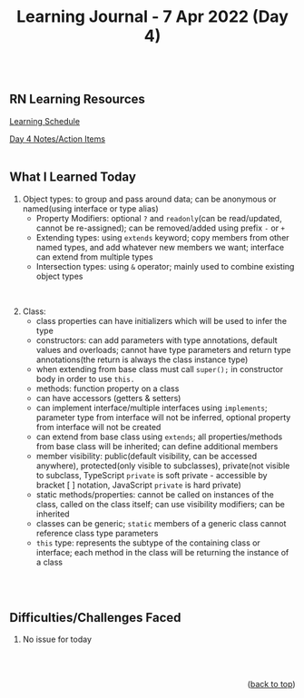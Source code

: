 <div id="top"></div>
<h1 align="center">Learning Journal - 7 Apr 2022 (Day 4)</h1>
<br />
<br />

## RN Learning Resources
[Learning Schedule](https://docs.google.com/document/d/1X1WgRPKxWwenKXswD5xHcuEZ4NFRj8EWmkCC8MLsBwg/edit)

[Day 4 Notes/Action Items](https://docs.google.com/document/d/1U3ox3hbFrJiRdioJW485wjK60HGyjeNGp0W0BYpjKB8/edit#heading=h.6ylm5h2iamf9)
<br />
<br />

## What I Learned Today
1. Object types: to group and pass around data; can be anonymous or named(using interface or type alias)
    - Property Modifiers: optional `?` and `readonly`(can be read/updated, cannot be re-assigned); can be removed/added using prefix `-` or  `+`
    - Extending types: using `extends` keyword; copy members from other named types, and add whatever new members we want; interface can extend from multiple types
    - Intersection types: using `&` operator; mainly used to combine existing object types
<br />

2. Class:
    - class properties can have initializers which will be used to infer the type
    - constructors: can add parameters with type annotations, default values and overloads; cannot have type parameters and return type annotations(the return is always the class instance type)
    - when extending from base class must call `super();` in constructor body in order to use `this.`
    - methods: function property on a class
    - can have accessors (getters & setters)
    - can implement interface/multiple interfaces using `implements`; parameter type from interface will not be inferred, optional property from interface will not be created
    - can extend from base class using `extends`; all properties/methods from base class will be inherited; can define additional members
    - member visibility: public(default visibility, can be accessed anywhere), protected(only visible to subclasses), private(not visible to subclass, TypeScript `private` is soft private - accessible by bracket [ ] notation, JavaScript `private` is hard private)
    - static methods/properties: cannot be called on instances of the class, called on the class itself; can use visibility modifiers; can be inherited
    - classes can be generic; `static` members of a generic class cannot reference class type parameters
    - `this` type: represents the subtype of the containing class or interface; each method in the class will be returning the instance of a class
<br />
<br />

## Difficulties/Challenges Faced
1. No issue for today
<br />
<br />

<p align="right">(<a href="#top">back to top</a>)</p>
